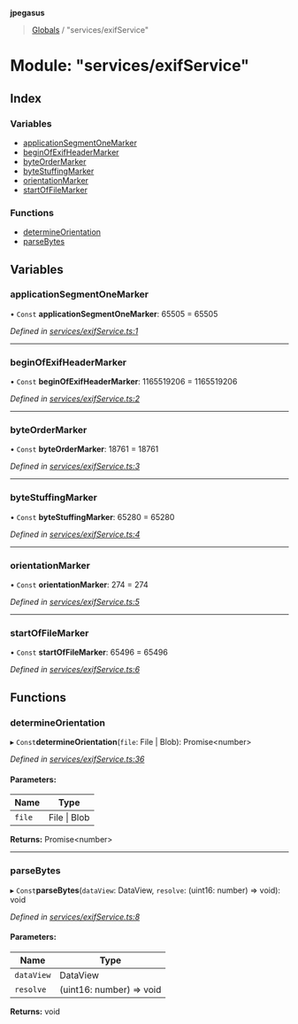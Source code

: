 **jpegasus**

> [Globals](../README.md) / "services/exifService"

# Module: "services/exifService"

## Index

### Variables

* [applicationSegmentOneMarker](_services_exifservice_.md#applicationsegmentonemarker)
* [beginOfExifHeaderMarker](_services_exifservice_.md#beginofexifheadermarker)
* [byteOrderMarker](_services_exifservice_.md#byteordermarker)
* [byteStuffingMarker](_services_exifservice_.md#bytestuffingmarker)
* [orientationMarker](_services_exifservice_.md#orientationmarker)
* [startOfFileMarker](_services_exifservice_.md#startoffilemarker)

### Functions

* [determineOrientation](_services_exifservice_.md#determineorientation)
* [parseBytes](_services_exifservice_.md#parsebytes)

## Variables

### applicationSegmentOneMarker

• `Const` **applicationSegmentOneMarker**: 65505 = 65505

*Defined in [services/exifService.ts:1](https://github.com/TonyBrobston/jpegasus/blob/faa1275/src/services/exifService.ts#L1)*

___

### beginOfExifHeaderMarker

• `Const` **beginOfExifHeaderMarker**: 1165519206 = 1165519206

*Defined in [services/exifService.ts:2](https://github.com/TonyBrobston/jpegasus/blob/faa1275/src/services/exifService.ts#L2)*

___

### byteOrderMarker

• `Const` **byteOrderMarker**: 18761 = 18761

*Defined in [services/exifService.ts:3](https://github.com/TonyBrobston/jpegasus/blob/faa1275/src/services/exifService.ts#L3)*

___

### byteStuffingMarker

• `Const` **byteStuffingMarker**: 65280 = 65280

*Defined in [services/exifService.ts:4](https://github.com/TonyBrobston/jpegasus/blob/faa1275/src/services/exifService.ts#L4)*

___

### orientationMarker

• `Const` **orientationMarker**: 274 = 274

*Defined in [services/exifService.ts:5](https://github.com/TonyBrobston/jpegasus/blob/faa1275/src/services/exifService.ts#L5)*

___

### startOfFileMarker

• `Const` **startOfFileMarker**: 65496 = 65496

*Defined in [services/exifService.ts:6](https://github.com/TonyBrobston/jpegasus/blob/faa1275/src/services/exifService.ts#L6)*

## Functions

### determineOrientation

▸ `Const`**determineOrientation**(`file`: File \| Blob): Promise\<number>

*Defined in [services/exifService.ts:36](https://github.com/TonyBrobston/jpegasus/blob/faa1275/src/services/exifService.ts#L36)*

#### Parameters:

Name | Type |
------ | ------ |
`file` | File \| Blob |

**Returns:** Promise\<number>

___

### parseBytes

▸ `Const`**parseBytes**(`dataView`: DataView, `resolve`: (uint16: number) => void): void

*Defined in [services/exifService.ts:8](https://github.com/TonyBrobston/jpegasus/blob/faa1275/src/services/exifService.ts#L8)*

#### Parameters:

Name | Type |
------ | ------ |
`dataView` | DataView |
`resolve` | (uint16: number) => void |

**Returns:** void
